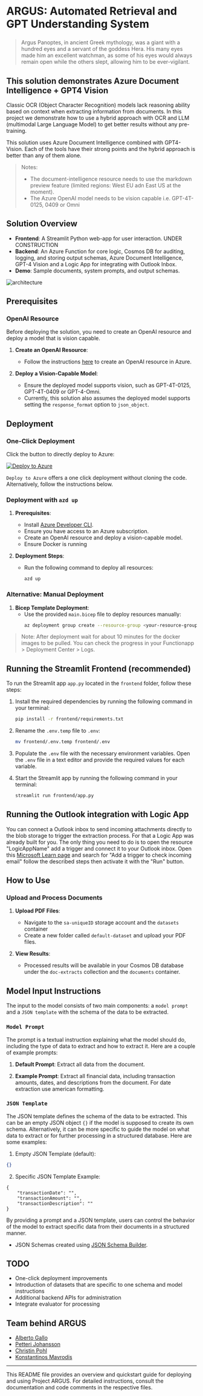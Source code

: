 # ARGUS: Automated Retrieval and GPT Understanding System
### 

> Argus Panoptes, in ancient Greek mythology, was a giant with a hundred eyes and a servant of the goddess Hera. His many eyes made him an excellent watchman, as some of his eyes would always remain open while the others slept, allowing him to be ever-vigilant.


## This solution demonstrates Azure Document Intelligence + GPT4 Vision

Classic OCR (Object Character Recognition) models lack reasoning ability based on context when extracting information from documents. In this project we demonstrate how to use a hybrid approach with OCR and LLM (multimodal Large Language Model) to get better results without any pre-training.

This solution uses Azure Document Intelligence combined with GPT4-Vision. Each of the tools have their strong points and the hybrid approach is better than any of them alone.

> Notes:
> - The document-intelligence resource needs to use the markdown preview feature (limited regions: West EU adn East US at the moment). 
> - The Azure OpenAI model needs to be vision capable i.e. GPT-4T-0125, 0409 or Omni


## Solution Overview

- **Frontend**: A Streamlit Python web-app for user interaction. UNDER CONSTRUCTION
- **Backend**: An Azure Function for core logic, Cosmos DB for auditing, logging, and storing output schemas, Azure Document Intelligence, GPT-4 Vision and a Logic App for integrating with Outlook Inbox.
- **Demo**: Sample documents, system prompts, and output schemas.

![architecture](docs/ArchitectureOverview.png)

## Prerequisites
### OpenAI Resource

Before deploying the solution, you need to create an OpenAI resource and deploy a model that is vision capable.

1. **Create an OpenAI Resource**:
   - Follow the instructions [here](https://learn.microsoft.com/en-us/azure/cognitive-services/openai/how-to/create-resource) to create an OpenAI resource in Azure.

2. **Deploy a Vision-Capable Model**:
   - Ensure the deployed model supports vision, such as GPT-4T-0125, GPT-4T-0409 or GPT-4-Omni.
   - Currently, this solution also assumes the deployed model supports setting the `response_format` option to `json_object`. 


## Deployment

### One-Click Deployment

Click the button to directly deploy to Azure: 

[![Deploy to Azure](https://aka.ms/deploytoazurebutton)](https://portal.azure.com/#create/Microsoft.Template/uri/https%3A%2F%2Fraw.githubusercontent.com%2Falbertaga27%2Fazure-doc-extraction-gbb-ai%2Fmain%2Finfra%2Fmain.json)

`Deploy to Azure` offers a one click deployment without cloning the code. Alternatively, follow the instructions below.

### Deployment with `azd up`

1. **Prerequisites**:
   - Install [Azure Developer CLI](https://learn.microsoft.com/en-us/azure/developer/azure-developer-cli/install-azd).
   - Ensure you have access to an Azure subscription.
   - Create an OpenAI resource and deploy a vision-capable model.
   - Ensure Docker is running

2. **Deployment Steps**:
   - Run the following command to deploy all resources:
     ```sh
     azd up
     ```

### Alternative: Manual Deployment

1. **Bicep Template Deployment**:
   - Use the provided `main.bicep` file to deploy resources manually:
     ```sh
     az deployment group create --resource-group <your-resource-group> --template-file main.bicep
     ```

> Note: After deployment wait for about 10 minutes for the docker images to be pulled. You can check the progress in your Functionapp > Deployment Center > Logs.

## Running the Streamlit Frontend (recommended)

To run the Streamlit app `app.py` located in the `frontend` folder, follow these steps:

1. Install the required dependencies by running the following command in your terminal:
   ```sh
   pip install -r frontend/requirements.txt
   ```

2. Rename the `.env.temp` file to `.env`:
   ```sh
   mv frontend/.env.temp frontend/.env
   ```

3. Populate the `.env` file with the necessary environment variables. Open the `.env` file in a text editor and provide the required values for each variable.

4. Start the Streamlit app by running the following command in your terminal:
   ```sh
   streamlit run frontend/app.py
   ```

## Running the Outlook integration with Logic App

You can connect a Outlook inbox to send incoming attachments directly to the blob storage to trigger the extraction process. For that a Logic App was already built for you. The only thing you need to do is to open the resource "LogicAppName" add a trigger and connect it to your Outlook inbox. Open this [Microsoft Learn page](https://learn.microsoft.com/en-us/azure/logic-apps/tutorial-process-email-attachments-workflow) and search for "Add a trigger to check incoming email" follow the described steps then activate it with the "Run" button. 


## How to Use

### Upload and Process Documents

1. **Upload PDF Files**:
   - Navigate to the `sa-uniqueID` storage account and the `datasets` container
   - Create a new folder called `default-dataset` and upload your PDF files.

2. **View Results**:
   - Processed results will be available in your Cosmos DB database under the `doc-extracts` collection and the `documents` container.


## Model Input Instructions

The input to the model consists of two main components: a `model prompt` and a `JSON template` with the schema of the data to be extracted.

### `Model Prompt`

The prompt is a textual instruction explaining what the model should do, including the type of data to extract and how to extract it. Here are a couple of example prompts:

1. **Default Prompt**:
Extract all data from the document. 

2. **Example Prompt**:
Extract all financial data, including transaction amounts, dates, and descriptions from the document. For date extraction use american formatting. 


### `JSON Template`

The JSON template defines the schema of the data to be extracted. This can be an empty JSON object `{}` if the model is supposed to create its own schema. Alternatively, it can be more specific to guide the model on what data to extract or for further processing in a structured database. Here are some examples:

1. Empty JSON Template (default):
```json
{}
```
2. Specific JSON Template Example:
```
{
    "transactionDate": "",
    "transactionAmount": "",
    "transactionDescription": ""
}
```
By providing a prompt and a JSON template, users can control the behavior of the model to extract specific data from their documents in a structured manner.

- JSON Schemas created using [JSON Schema Builder](https://bjdash.github.io/JSON-Schema-Builder/).


## TODO

- One-click deployment improvements
- Introduction of datasets that are specific to one schema and model instructions
- Additional backend APIs for administration
- Integrate evaluator for processing


## Team behind ARGUS

- [Alberto Gallo](https://github.com/albertaga27)
- [Petteri Johansson](https://github.com/piizei)
- [Christin Pohl](https://github.com/pohlchri)
- [Konstantinos Mavrodis](https://github.com/kmavrodis_microsoft)


---

This README file provides an overview and quickstart guide for deploying and using Project ARGUS. For detailed instructions, consult the documentation and code comments in the respective files.

